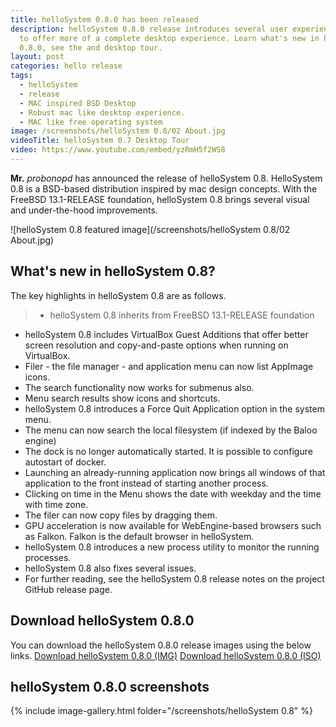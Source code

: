 ```yaml
---
title: helloSystem 0.8.0 has been released
description: helloSystem 0.8.0 release introduces several user experience improvements
  to offer more of a complete desktop experience. Learn what's new in helloSystem
  0.8.0, see the and desktop tour.
layout: post
categories: hello release
tags:
  - helloSystem
  - release
  - MAC inspired BSD Desktop
  - Robust mac like desktop experience.
  - MAC like free operating system
image: /screenshots/helloSystem 0.8/02 About.jpg
videoTitle: helloSystem 0.7 Desktop Tour
video: https://www.youtube.com/embed/yzRmH5f2WS8
---
```


**Mr.** *probonopd* has announced the release of helloSystem 0.8. HelloSystem 0.8 is a BSD-based distribution inspired by mac design concepts. With the FreeBSD 13.1-RELEASE foundation, helloSystem 0.8 brings several visual and under-the-hood improvements.

![helloSystem 0.8 featured image](/screenshots/helloSystem 0.8/02 About.jpg)

## What's new in helloSystem 0.8?
The key highlights in helloSystem 0.8 are as follows.

> - helloSystem 0.8 inherits from FreeBSD 13.1-RELEASE foundation
- helloSystem 0.8 includes VirtualBox Guest Additions that offer better screen resolution and copy-and-paste options when running on VirtualBox.
- Filer - the file manager - and application menu can now list AppImage icons.
- The search functionality now works for submenus also.
- Menu search results show icons and shortcuts.
- helloSystem 0.8 introduces a Force Quit Application option in the system menu.
- The menu can now search the local filesystem (if indexed by the Baloo engine)
- The dock is no longer automatically started. It is possible to configure autostart of docker.
- Launching an already-running application now brings all windows of that application to the front instead of starting another process.
- Clicking on time in the Menu shows the date with weekday and the time with time zone.
- The filer can now copy files by dragging them.
- GPU acceleration is now available for WebEngine-based browsers such as Falkon. Falkon is the default browser in helloSystem.
- helloSystem 0.8 introduces a new process utility to monitor the running processes.
- helloSystem 0.8 also fixes several issues.
- For further reading, see the helloSystem 0.8 release notes on the project GitHub release page.

## Download helloSystem 0.8.0

You can download the helloSystem 0.8.0 release images using the below links.
<a href="https://github.com/helloSystem/ISO/releases/download/r0.8.0/hello-0.8.0_0H284-FreeBSD-13.1-amd64.developer.img" class="download">Download helloSystem 0.8.0 (IMG)</a>
<a href="https://github.com/helloSystem/ISO/releases/download/r0.8.0/hello-0.8.0_0H284-FreeBSD-13.1-amd64.iso" class="download">Download helloSystem 0.8.0 (ISO)</a>

## helloSystem 0.8.0 screenshots

{% include image-gallery.html folder="/screenshots/helloSystem 0.8" %}